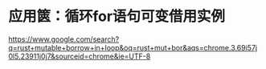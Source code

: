 # 应用篋：循环for语句可变借用实例


https://www.google.com/search?q=rust+mutable+borrow+in+loop&oq=rust+mut+bor&aqs=chrome.3.69i57j0l5.23911j0j7&sourceid=chrome&ie=UTF-8